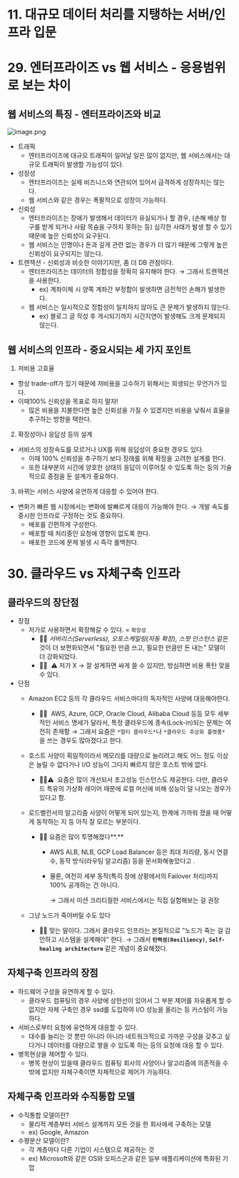 # 11. 대규모 데이터 처리를 지탱하는 서버/인프라 입문

# 29. 엔터프라이즈 vs 웹 서비스 - 응용범위로 보는 차이

## **웹 서비스의 특징 - 엔터프라이즈와 비교**

![image.png](attachment:ff5a672a-6e61-4b1d-a29b-a97059943cf5:image.png)

- 트래픽
  - 엔터프라이즈에 대규모 트래픽이 일어날 일은 많이 없지만,
    웹 서비스에서는 대규모 트래픽이 발생할 가능성이 있다.
- 성장성
  - 엔터프라이즈는 실제 비즈니스와 연관되어 있어서 급격하게 성장하지는 않는다.
  - 웹 서비스와 같은 경우는 폭팔적으로 성장이 가능하다.
- 신뢰성
  - 엔터프라이즈는 장애가 발생해서 데이터가 유실되거나 할 경우,
    (손해 배상 청구를 받게 되거나 사람 목숨을 구하지 못하는 등) 심각한 사태가 발생 할 수 있기 때문에
    높은 신뢰성이 요구된다.
  - 웹 서비스는 인명이나 돈과 깊게 관련 없는 경우가 더 많기 때문에 그렇게 높은 신뢰성이 요구되지는 않는다.
- 트랜잭션 - 신뢰성과 비슷한 이야기지만, 좀 더 DB 관점이다.
  - 엔터프라이즈는 데이터의 정합성을 정확히 유지해야 한다. → 그래서 트랜잭션을 사용한다.
    - ex) 계좌이체 시 양쪽 계좌간 부정합이 발생하면 금전적인 손해가 발생한다.
  - 웹 서비스는 일시적으로 정합성이 일치하지 않아도 큰 문제가 발생하지 않는다.
    - ex) 블로그 글 작성 후 게시되기까지 시간지연이 발생해도
      크게 문제되지 않는다.

## **웹 서비스의 인프라 - 중요시되는 세 가지 포인트**

1. 저비용 고효율
  - 항상 trade-off가 있기 때문에 저비용을 고수하기 위해서는 희생되는 무언가가 있다.
  - 이때100% 신뢰성을 목표로 하지 말자!
    - 많은 비용을 지불한다면 높은 신뢰성을 가질 수 있겠지만
      비용을 낮춰서 효율을 추구하는 방향을 택한다.
2. 확장성이나 응답성 등의 설계
  - 서비스의 성장속도를 모르거나 UX를 위해 응답성이 중요한 경우도 있다.
    - 이때 100% 신뢰성을 추구하기 보다  장래를 위해 확장을 고려한 설계를 한다.
    - 또한 대부분의 시간에 양호한 상태의 응답이 이루어질 수 있도록 하는 등의
      기술적으로 중점을 둔 설계가 중요하다.
3. 바뀌는 서비스 사양에 유연하게 대응할 수 있어야 한다.
  - 변화가 빠른 웹 시장에서는 변화에 발빠르게 대응이 가능해야 한다.
    → 개발 속도를 중시한 인프라로 구정하는 것도 중요하다.
    - 배포를 간편하게 구성한다.
    - 배포할 때 처리중인 요청에 영향이 없도록 한다.
    - 배포한 코드에 문제 발생 시 즉각 롤백한다.


# 30. 클라우드 vs 자체구축 인프라

## **클라우드의 장단점**

- 장점
  - 저가로 사용하면서 확장해갈 수 있다. = `확장성`
    - 🧑‍🔧 *서버리스(Serverless)*, *오토스케일링(자동 확장)*, *스팟 인스턴스* 같은 것이 더 보편화되면서
      "필요한 만큼 쓰고, 필요한 만큼만 돈 내는" 모델이 더 강화되었다.
    - 🧑‍🔧  ⚠️ 저가 X →  잘 설계하면 싸게 쓸 수 있지만, 방심하면 비용 폭탄 맞을 수 있다.
- 단점
  - Amazon EC2 등의 각 클라우드 서비스마다의 독자적인 사양에 대응해야한다.
    - 🧑‍🔧  AWS, Azure, GCP, Oracle Cloud, Alibaba Cloud 등등 모두 세부적인 서비스 명세가 달라서, 특정 클라우드에 종속(Lock-in)되는 문제는 여전히 존재함
      → 그래서 요즘은 `*멀티 클라우드*`나 `*클라우드 추상화 플랫폼*` 을 쓰는 경우도 많아졌다고 한다.
  - 호스트 사양이 획일적이라서
    메모리를 대량으로 늘리려고 해도 어느 정도 이상은 늘릴 수 없다거나
    I/O 성능이 그다지 빠르지 않은 호스트 밖에 없다.
    - 🧑‍🔧⚠️  요즘은 많이 개선되서 초고성능 인스턴스도 제공한다.
      다만, 클라우드 특유의 가상화 레이어 때문에 로컬 머신에 비해 성능이 덜 나오는 경우가 있다고 함.
  - 로드벨런서의 알고리즘 사양이 어떻게 되어 있는지,
    한계에 가까워 졌을 때 어떻게 동작하는 지 등 아직 잘 모르는 부분이다.
    - 🧑‍🔧 요즘은 많이 투명해졌다**.**
      - AWS ALB, NLB, GCP Load Balancer 등은 최대 처리량, 동시 연결 수, 동작 방식(라우팅 알고리즘) 등을 문서화해놓았다고 .
      - 물론, 여전히 세부 동작(특히 장애 상황에서의 Failover 처리)까지 100% 공개하는 건 아니다.

        → 그래서 미션 크리티컬한 서비스에서는 직접 실험해보는 걸 권장

  - 그냥 노드가 죽어버릴 수도 있다
    - 🧑‍🔧 맞는 말이다. 그래서 클라우드 인프라는 본질적으로 "노드가 죽는 걸 감안하고 시스템을 설계해야" 한다.
      → 그래서 **`탄력성(Resiliency)`**, **`Self-healing architecture`** 같은 개념이 중요해졌다.

## **자체구축 인프라의 장점**

- 하드웨어 구성을 유연하게 할 수 있다.
  - 클라우드 컴퓨팅의 경우 사양에 상한선이 있어서 그 부분 제어를 자유롭게 할 수 없지만
    자체 구축인 경우 ssd를 도입하여 I/O 성능을 올리는 등 커스텀이 가능하다.
- 서비스로부터 요청에 유연하게 대응할 수 있다.
  - 대수를 늘리는 것 뿐만 아니라 아니라
    네트워크적으로 가까운 구성을 갖추고 싶다거나
    데이터를 대량으로 쌓을 수 있도록 하는 등의 요청에 대응 할 수 있다.
- 병목현상을 제어할 수 있다.
  - 병목 현상이 있을때 클라우드 컴퓨팅 회사의 사양이나 알고리즘에 의존적을 수 밖에 없지만
    자체구축이면 자체적으로 제어가 가능하다.

## **자체구축 인프라와 수직통합 모델**

- 수직통합 모델이란?
  - 물리적 계층부터 서비스 설계까지 모든 것을 한 회사에세 구축하는 모델
  - ex) Google, Amazon
- 수평분산 모델이란?
  - 각 계층마다 다른 기업이 시스템으로 제공하는 것
  - ex) Microsoft와 같은 OS와 오피스군과 같은 일부 애플리케이션에 특화된 기업